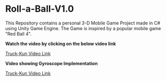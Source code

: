 # Roll-a-Ball-V1.0
 This Repository contains a personal 3-D Mobile Game Project made in C# using Unity Game Engine. The Game is inspired by a popular mobile game "Red Ball 4".

<b>Watch the video by clicking on the below video link </b>

<a target="_blank" href="https://drive.google.com/file/d/18viktnhziftygBShd0JEng7RDj-Eam7i/view?usp=sharing">Truck-Kun Video Link</a>

<b>Video showing Gyroscope Implementation</b>

<a target="_blank" href="https://drive.google.com/file/d/1ZO8EU0BOzRAAICa9siiI1nFir0zLAHgA/view?usp=drive_link">Truck-Kun Video Link</a>
